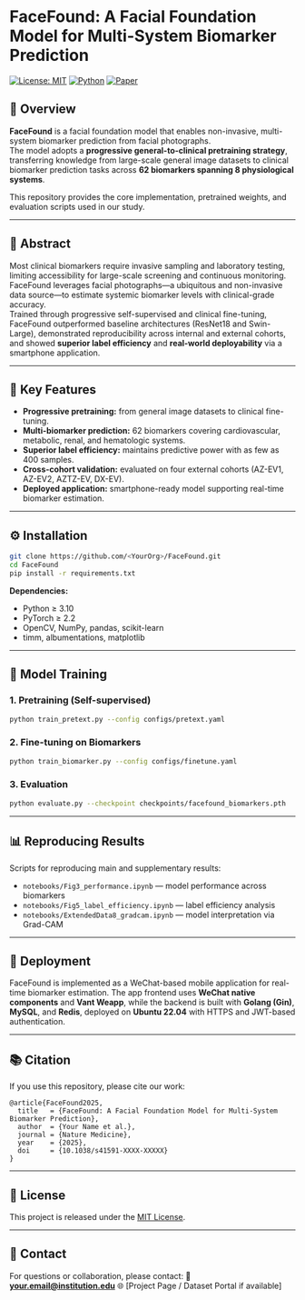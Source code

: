 

# FaceFound: A Facial Foundation Model for Multi-System Biomarker Prediction

[![License: MIT](https://img.shields.io/badge/License-MIT-blue.svg)](LICENSE)
[![Python](https://img.shields.io/badge/python-3.10+-brightgreen.svg)]()
[![Paper](https://img.shields.io/badge/Nature%20Medicine-2025-orange.svg)]()

## 🔬 Overview
**FaceFound** is a facial foundation model that enables non-invasive, multi-system biomarker prediction from facial photographs.  
The model adopts a **progressive general-to-clinical pretraining strategy**, transferring knowledge from large-scale general image datasets to clinical biomarker prediction tasks across **62 biomarkers spanning 8 physiological systems**.

This repository provides the core implementation, pretrained weights, and evaluation scripts used in our study.

---

## 📄 Abstract
Most clinical biomarkers require invasive sampling and laboratory testing, limiting accessibility for large-scale screening and continuous monitoring.  
FaceFound leverages facial photographs—a ubiquitous and non-invasive data source—to estimate systemic biomarker levels with clinical-grade accuracy.  
Trained through progressive self-supervised and clinical fine-tuning, FaceFound outperformed baseline architectures (ResNet18 and Swin-Large), demonstrated reproducibility across internal and external cohorts, and showed **superior label efficiency** and **real-world deployability** via a smartphone application.

---

## 🧠 Key Features
- **Progressive pretraining:** from general image datasets to clinical fine-tuning.  
- **Multi-biomarker prediction:** 62 biomarkers covering cardiovascular, metabolic, renal, and hematologic systems.  
- **Superior label efficiency:** maintains predictive power with as few as 400 samples.  
- **Cross-cohort validation:** evaluated on four external cohorts (AZ-EV1, AZ-EV2, AZTZ-EV, DX-EV).  
- **Deployed application:** smartphone-ready model supporting real-time biomarker estimation.  

---

## ⚙️ Installation
```bash
git clone https://github.com/<YourOrg>/FaceFound.git
cd FaceFound
pip install -r requirements.txt
````

**Dependencies:**

* Python ≥ 3.10
* PyTorch ≥ 2.2
* OpenCV, NumPy, pandas, scikit-learn
* timm, albumentations, matplotlib

---

## 🧩 Model Training

### 1. Pretraining (Self-supervised)

```bash
python train_pretext.py --config configs/pretext.yaml
```

### 2. Fine-tuning on Biomarkers

```bash
python train_biomarker.py --config configs/finetune.yaml
```

### 3. Evaluation

```bash
python evaluate.py --checkpoint checkpoints/facefound_biomarkers.pth
```

---

## 📊 Reproducing Results

Scripts for reproducing main and supplementary results:

* `notebooks/Fig3_performance.ipynb` — model performance across biomarkers
* `notebooks/Fig5_label_efficiency.ipynb` — label efficiency analysis
* `notebooks/ExtendedData8_gradcam.ipynb` — model interpretation via Grad-CAM

---

## 📱 Deployment

FaceFound is implemented as a WeChat-based mobile application for real-time biomarker estimation.
The app frontend uses **WeChat native components** and **Vant Weapp**, while the backend is built with **Golang (Gin)**, **MySQL**, and **Redis**, deployed on **Ubuntu 22.04** with HTTPS and JWT-based authentication.

---

## 📚 Citation

If you use this repository, please cite our work:

```
@article{FaceFound2025,
  title   = {FaceFound: A Facial Foundation Model for Multi-System Biomarker Prediction},
  author  = {Your Name et al.},
  journal = {Nature Medicine},
  year    = {2025},
  doi     = {10.1038/s41591-XXXX-XXXXX}
}
```

---

## 🧾 License

This project is released under the [MIT License](LICENSE).

---

## 📨 Contact

For questions or collaboration, please contact:
📧 **[your.email@institution.edu](mailto:your.email@institution.edu)**
🌐 \[Project Page / Dataset Portal if available]

